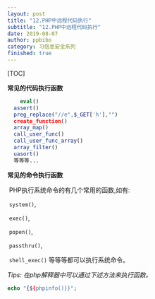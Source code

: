 ```yaml
---
layout: post
title: "12.PHP中远程代码执行"
subtitle: "12.PHP中远程代码执行"
date: 2019-08-07
author: ppbibo
category: 习信息安全系列
finished: true
---
```

[TOC]

**常见的代码执行函数**

```php
	eval()
  assert()
  preg_replace("//e",$_GET['h'],"")
  create_function()
  array_map()
  call_user_func()
  call_user_func_array()
  array_filter()
  uasort()
  等等等...

```

**常见的命令执行函数**

​    PHP执行系统命令的有几个常用的函数,如有:

​    ```system()```,

​    ```exec()```,

​    `popen()`,

​    `passthru()`,

​    `shell_exec()` 等等等都可以执行系统命令。





*Tips: 在php解释器中可以通过下述方法来执行函数。* 

```php
echo "{${phpinfo()}}";
```



